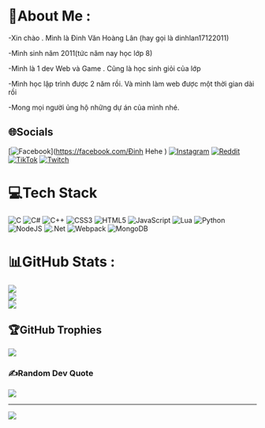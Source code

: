 # 💫About Me :
-Xin chào . Mình là Đinh Văn Hoàng Lân (hay gọi là dinhlan17122011)

-Mình sinh năm 2011(tức năm nay học lớp 8)

-Mình là 1 dev Web và Game . Cũng là học sinh giỏi của lớp

-Mình học lập trình được 2 năm rồi. Và mình làm web được một thời gian dài rồi

-Mong mọi người ủng hộ những dự án của mình nhé.

## 🌐Socials
[![Facebook](https://img.shields.io/badge/Facebook-%231877F2.svg?logo=Facebook&logoColor=white)](https://facebook.com/Đinh Hehe ) [![Instagram](https://img.shields.io/badge/Instagram-%23E4405F.svg?logo=Instagram&logoColor=white)](https://instagram.com/dinhlan1712) [![Reddit](https://img.shields.io/badge/Reddit-%23FF4500.svg?logo=Reddit&logoColor=white)](https://reddit.com/user/dinhlan1712) [![TikTok](https://img.shields.io/badge/TikTok-%23000000.svg?logo=TikTok&logoColor=white)](https://tiktok.com/@dinhlan1712) [![Twitch](https://img.shields.io/badge/Twitch-%239146FF.svg?logo=Twitch&logoColor=white)](https://twitch.tv/dinhlan1712) 

# 💻Tech Stack
![C](https://img.shields.io/badge/c-%2300599C.svg?style=for-the-badge&logo=c&logoColor=white) ![C#](https://img.shields.io/badge/c%23-%23239120.svg?style=for-the-badge&logo=c-sharp&logoColor=white) ![C++](https://img.shields.io/badge/c++-%2300599C.svg?style=for-the-badge&logo=c%2B%2B&logoColor=white) ![CSS3](https://img.shields.io/badge/css3-%231572B6.svg?style=for-the-badge&logo=css3&logoColor=white) ![HTML5](https://img.shields.io/badge/html5-%23E34F26.svg?style=for-the-badge&logo=html5&logoColor=white) ![JavaScript](https://img.shields.io/badge/javascript-%23323330.svg?style=for-the-badge&logo=javascript&logoColor=%23F7DF1E) ![Lua](https://img.shields.io/badge/lua-%232C2D72.svg?style=for-the-badge&logo=lua&logoColor=white) ![Python](https://img.shields.io/badge/python-3670A0?style=for-the-badge&logo=python&logoColor=ffdd54) ![NodeJS](https://img.shields.io/badge/node.js-6DA55F?style=for-the-badge&logo=node.js&logoColor=white) ![.Net](https://img.shields.io/badge/.NET-5C2D91?style=for-the-badge&logo=.net&logoColor=white) ![Webpack](https://img.shields.io/badge/webpack-%238DD6F9.svg?style=for-the-badge&logo=webpack&logoColor=black) ![MongoDB](https://img.shields.io/badge/MongoDB-%234ea94b.svg?style=for-the-badge&logo=mongodb&logoColor=white)
# 📊GitHub Stats :
![](https://github-readme-stats.vercel.app/api?username=dinhlan17122011&theme=radical&hide_border=false&include_all_commits=true&count_private=true)<br/>
![](https://github-readme-streak-stats.herokuapp.com/?user=dinhlan17122011&theme=radical&hide_border=false)<br/>
![](https://github-readme-stats.vercel.app/api/top-langs/?username=dinhlan17122011&theme=radical&hide_border=false&include_all_commits=true&count_private=true&layout=compact)

## 🏆GitHub Trophies
![](https://github-trophies.vercel.app/?username=dinhlan17122011&theme=radical&no-frame=false&no-bg=false&margin-w=4)

### ✍️Random Dev Quote
![](https://quotes-github-readme.vercel.app/api?type=vetical&theme=radical)

---
[![](https://visitcount.itsvg.in/api?id=dinhlan17122011&icon=2&color=8)](https://visitcount.itsvg.in)
